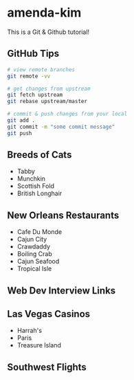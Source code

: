 # amenda-kim

This is a Git & Github tutorial!

## GitHub Tips

```bash
# view remote branches
git remote -vv

# get changes from upstream
git fetch upstream
git rebase upstream/master

# commit & push changes from your local
git add .
git commit -m "some commit message"
git push
```

## Breeds of Cats
* Tabby
* Munchkin
* Scottish Fold
* British Longhair

## New Orleans Restaurants
* Cafe Du Monde
* Cajun City
* Crawdaddy
* Boiling Crab
* Cajun Seafood
* Tropical Isle

## Web Dev Interview Links

## Las Vegas Casinos
* Harrah's
* Paris
* Treasure Island

## Southwest Flights